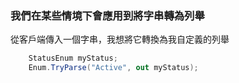### 我們在某些情境下會應用到將字串轉為列舉

從客戶端傳入一個字串，我想將它轉換為我自定義的列舉

```csharp
    StatusEnum myStatus;
    Enum.TryParse("Active", out myStatus);
```
